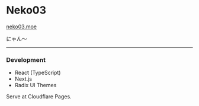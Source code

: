 # Neko03
[neko03.moe](https://neko03.moe)

にゃん〜

---
### Development
- React (TypeScript)
- Next.js
- Radix UI Themes

Serve at Cloudflare Pages.
